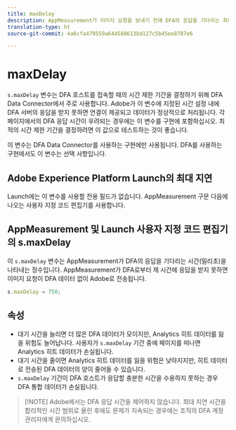 ```yaml
---
title: maxDelay
description: AppMeasurement가 이미지 요청을 보내기 전에 DFA의 응답을 기다리는 최대 시간을 결정합니다.
translation-type: ht
source-git-commit: 4a6cfa479559a644588613bd127c5b45ee8787e6

---
```



# maxDelay

`s.maxDelay` 변수는 DFA 호스트를 접속할 때의 시간 제한 기간을 결정하기 위해 DFA Data Connector에서 주로 사용합니다. Adobe가 이 변수에 지정된 시간 설정 내에 DFA 서버의 응답을 받지 못하면 연결이 제공되고 데이터가 정상적으로 처리됩니다. 각 페이지에서의 DFA 응답 시간이 우려되는 경우에는 이 변수를 구현에 포함하십시오. 최적의 시간 제한 기간을 결정하려면 이 값으로 테스트하는 것이 좋습니다.

이 변수는 DFA Data Connector를 사용하는 구현에만 사용됩니다. DFA를 사용하는 구현에서도 이 변수는 선택 사항입니다.

## Adobe Experience Platform Launch의 최대 지연

Launch에는 이 변수를 사용할 전용 필드가 없습니다. AppMeasurement 구문 다음에 나오는 사용자 지정 코드 편집기를 사용합니다.

## AppMeasurement 및 Launch 사용자 지정 코드 편집기의 s.maxDelay

이 `s.maxDelay` 변수는 AppMeasurement가 DFA의 응답을 기다리는 시간(밀리초)을 나타내는 정수입니다. AppMeasurement가 DFA로부터 제 시간에 응답을 받지 못하면 이미지 요청이 DFA 데이터 없이 Adobe로 전송됩니다.

```js
s.maxDelay = 750;
```

## 속성

* 대기 시간을 늘리면 더 많은 DFA 데이터가 모이지만, Analytics 히트 데이터를 잃을 위험도 늘어납니다. 사용자가 `s.maxDelay` 기간 중에 페이지를 떠나면 Analytics 히트 데이터가 손실됩니다.
* 대기 시간을 줄이면 Analytics 히트 데이터를 잃을 위험은 낮아지지만, 히트 데이터로 전송된 DFA 데이터의 양이 줄어들 수 있습니다.
* `s.maxDelay` 기간이 DFA 호스트가 응답할 충분한 시간을 수용하지 못하는 경우 DFA 통합 데이터가 손실됩니다.

> [!NOTE] Adobe에서는 DFA 응답 시간을 제어하지 않습니다. 최대 지연 시간을 합리적인 시간 범위로 올린 후에도 문제가 지속되는 경우에는 조직의 DFA 계정 관리자에게 문의하십시오.
